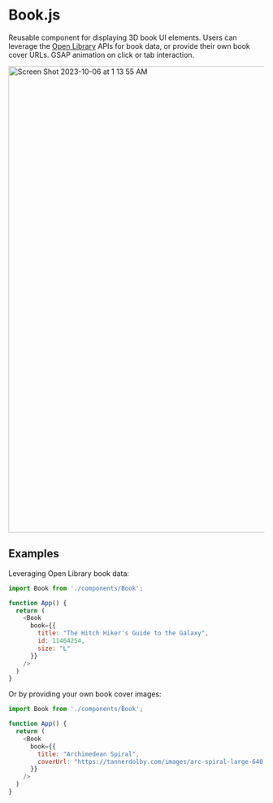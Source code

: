 # Book.js
Reusable component for displaying 3D book UI elements. Users can leverage the [Open Library](https://openlibrary.org/) APIs for book data, or provide their own book cover URLs. GSAP animation on click or tab interaction.

<img width="917" alt="Screen Shot 2023-10-06 at 1 13 55 AM" src="https://github.com/tannerdolby/eleventy-plugin-metagen/assets/48612525/54f1c51c-120a-487f-a023-d1394354ddd5">


## Examples
Leveraging Open Library book data:

```js
import Book from './components/Book';

function App() {
  return (
    <Book
      book={{
        title: "The Hitch Hiker's Guide to the Galaxy",
        id: 11464254,
        size: "L"
      }}
    />
  )
}
```

Or by providing your own book cover images:

```js
import Book from './components/Book';

function App() {
  return (
    <Book
      book={{
        title: "Archimedean Spiral",
        coverUrl: "https://tannerdolby.com/images/arc-spiral-large-640.jpeg"
      }}
    />
  )
}
```
